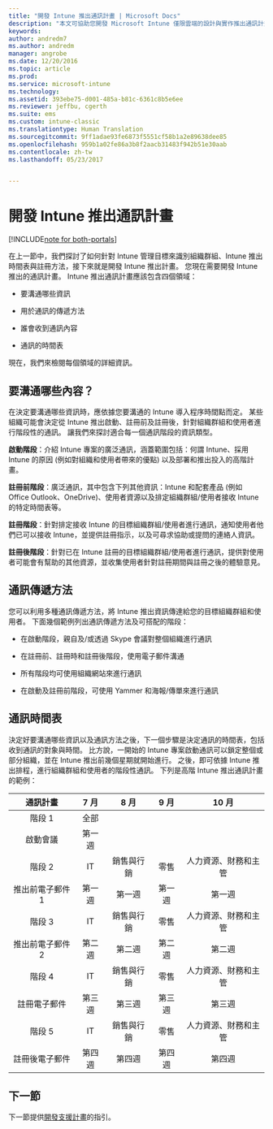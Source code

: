 ```yaml
---
title: "開發 Intune 推出通訊計畫 | Microsoft Docs"
description: "本文可協助您開發 Microsoft Intune 僅限雲端的設計與實作推出通訊計畫。"
keywords: 
author: andredm7
ms.author: andredm
manager: angrobe
ms.date: 12/20/2016
ms.topic: article
ms.prod: 
ms.service: microsoft-intune
ms.technology: 
ms.assetid: 393ebe75-d001-485a-b81c-6361c8b5e6ee
ms.reviewer: jeffbu, cgerth
ms.suite: ems
ms.custom: intune-classic
ms.translationtype: Human Translation
ms.sourcegitcommit: 9ff1adae93fe6873f5551cf58b1a2e89638dee85
ms.openlocfilehash: 959b1a02fe86a3b8f2aacb31483f942b51e30aab
ms.contentlocale: zh-tw
ms.lasthandoff: 05/23/2017


---
```


# <a name="develop-an-intune-rollout-communication-plan"></a>開發 Intune 推出通訊計畫

[!INCLUDE[note for both-portals](../includes/note-for-both-portals.md)]

在上一節中，我們探討了如何針對 Intune 管理目標來識別組織群組、Intune 推出時間表與註冊方法，接下來就是開發 Intune 推出計畫。 您現在需要開發 Intune 推出的通訊計畫。 Intune 推出通訊計畫應該包含四個領域：

-   要溝通哪些資訊

-   用於通訊的傳遞方法

-   誰會收到通訊內容

-   通訊的時間表

現在，我們來檢閱每個領域的詳細資訊。

## <a name="what-needs-to-be-communicated"></a>要溝通哪些內容？

在決定要溝通哪些資訊時，應依據您要溝通的 Intune 導入程序時間點而定。 某些組織可能會決定從 Intune 推出啟動、註冊前及註冊後，針對組織群組和使用者進行階段性的通訊。 讓我們來探討適合每一個通訊階段的資訊類型。

**啟動階段**：介紹 Intune 專案的廣泛通訊，涵蓋範圍包括：何謂 Intune、採用 Intune 的原因 (例如對組織和使用者帶來的優點) 以及部署和推出投入的高階計畫。

**註冊前階段**：廣泛通訊，其中包含下列其他資訊：Intune 和配套產品 (例如 Office Outlook、OneDrive)、使用者資源以及排定組織群組/使用者接收 Intune 的特定時間表等。

**註冊階段**：針對排定接收 Intune 的目標組織群組/使用者進行通訊，通知使用者他們已可以接收 Intune，並提供註冊指示，以及可尋求協助或提問的連絡人資訊。

**註冊後階段**：針對已在 Intune 註冊的目標組織群組/使用者進行通訊，提供對使用者可能會有幫助的其他資源，並收集使用者針對註冊期間與註冊之後的體驗意見。

## <a name="communication-delivery-methods"></a>通訊傳遞方法

您可以利用多種通訊傳遞方法，將 Intune 推出資訊傳達給您的目標組織群組和使用者。 下面幾個範例列出通訊傳遞方法及可搭配的階段：

-   在啟動階段，親自及/或透過 Skype 會議對整個組織進行通訊

-   在註冊前、註冊時和註冊後階段，使用電子郵件溝通

-   所有階段均可使用組織網站來進行通訊

-   在啟動及註冊前階段，可使用 Yammer 和海報/傳單來進行通訊

## <a name="communications-timeline"></a>通訊時間表

決定好要溝通哪些資訊以及通訊方法之後，下一個步驟是決定通訊的時間表，包括收到通訊的對象與時間。 比方說，一開始的 Intune 專案啟動通訊可以鎖定整個或部分組織，並在 Intune 推出前幾個星期就開始進行。 之後，即可依據 Intune 推出排程，進行組織群組和使用者的階段性通訊。 下列是高階 Intune 推出通訊計畫的範例：

  | **通訊計畫** | **7 月** | **8 月** | **9 月** | **10 月** |
|:---:|:---:|:---:|:---:|:---:|
| 階段 1  | 全部 |  |  |  |                                                         
| 啟動會議 | 第一週 |  |  |  |                                                         
| 階段 2 | IT | 銷售與行銷 | 零售 | 人力資源、財務和主管 |
| 推出前電子郵件 1 | 第一週 | 第一週 | 第一週 | 第一週 |
| 階段 3 | IT | 銷售與行銷 | 零售 | 人力資源、財務和主管 |
| 推出前電子郵件 2 | 第二週 | 第二週 | 第二週 | 第二週 |
| 階段 4 | IT | 銷售與行銷 | 零售 | 人力資源、財務和主管 |
| 註冊電子郵件 | 第三週 | 第三週 | 第三週 | 第三週 |
| 階段 5 | IT | 銷售與行銷 | 零售 | 人力資源、財務和主管 |
| 註冊後電子郵件 | 第四週 | 第四週 | 第四週 | 第四週 |

## <a name="next-section"></a>下一節

下一節提供[開發支援計畫](section-6-develop-a-support-plan.md)的指引。

